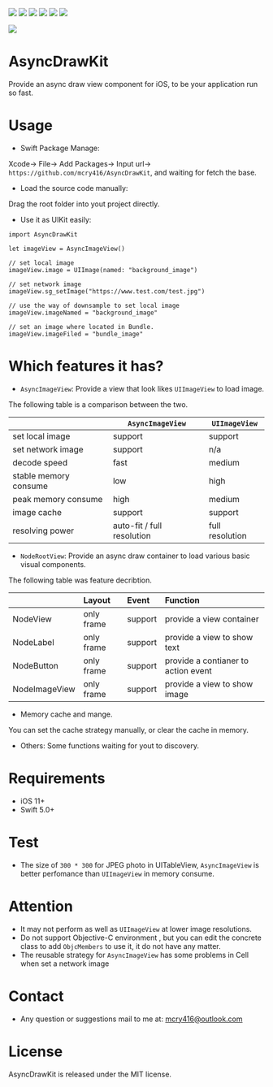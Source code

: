 ![](https://img.shields.io/badge/Swift-5.0+-red)
![](https://img.shields.io/badge/Platform-iOS11+-green)
![](https://img.shields.io/badge/Swift_Package_Manager-Compatible-blue)
![](https://img.shields.io/badge/Super%20Fast-FC180A)
![](https://img.shields.io/badge/Low%20Memory-8A2BE2)
![](https://img.shields.io/badge/Author:%20mcry416@outlook.com-FF7E30)

![](https://s21.ax1x.com/2024/04/05/pFb5jsK.png)

 # AsyncDrawKit

Provide an async draw view component for iOS, to be your application run so fast.

# Usage

- Swift Package Manage: 

Xcode-> File-> Add Packages-> Input url-> `https://github.com/mcry416/AsyncDrawKit`, and waiting for fetch the base.

- Load the source code manually:

Drag the root folder into yout project directly.

- Use it as UIKit easily:
```
import AsyncDrawKit

let imageView = AsyncImageView()

// set local image
imageView.image = UIImage(named: "background_image")

// set network image
imageView.sg_setImage("https://www.test.com/test.jpg")

// use the way of downsample to set local image
imageView.imageNamed = "background_image"

// set an image where located in Bundle.
imageView.imageFiled = "bundle_image"
```

# Which features it has?

- `AsyncImageView`: Provide a view that look likes `UIImageView` to load image. 

The following table is a comparison between the two.

|  | `AsyncImageView` | `UIImageView` |
|-|-|-|
| set local image | support | support |
| set network image | support | n/a |
| decode speed | fast | medium |
| stable memory consume | low | high |
| peak memory consume | high | medium |
| image cache | support | support |
| resolving power | auto-fit / full resolution | full resolution |

- `NodeRootView`: Provide an async draw container to load various basic visual components.

The following table was feature decribtion.

|   | Layout  | Event  | Function  |
|:----------|:----------|:----------|:----------|
| NodeView    | only frame    | support   | provide a view container  |
| NodeLabel    | only frame    | support    | provide a view to show text    |
| NodeButton    | only frame    | support    | provide a contianer to action event    |
| NodeImageView    | only frame    | support    | provide a view to show image    |

- Memory cache and mange.

You can set the cache strategy manually, or clear the cache in memory.

- Others: Some functions waiting for yout to discovery.

# Requirements

- iOS 11+
- Swift 5.0+

# Test

- The size of `300 * 300` for JPEG photo in UITableView, `AsyncImageView` is better perfomance than `UIImageView` in memory consume. 

# Attention

- It may not perform as well as `UIImageView` at lower image resolutions.
- Do not support Objective-C environment , but you can edit the concrete class to add `ObjcMembers` to use it, it do not have any matter.
- The reusable strategy for `AsyncImageView` has some problems in Cell when set a network image

# Contact

- Any question or suggestions mail to me at: mcry416@outlook.com 

# License

AsyncDrawKit is released under the MIT license.
